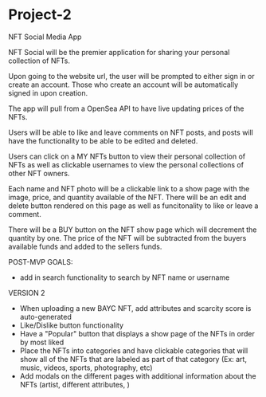 # Project-2
NFT Social Media App

NFT Social will be the premier application for sharing your personal collection of NFTs.

Upon going to the website url, the user will be prompted to either sign in or create an account. Those who create an account will be automatically signed in upon creation.

The app will pull from a OpenSea API to have live updating prices of the NFTs.

Users will be able to like and leave comments on NFT posts, and posts will have the functionality to be able to be edited and deleted.

Users can click on a MY NFTs button to view their personal collection of NFTs as well as clickable usernames to view the personal collections of other NFT owners.

Each name and NFT photo will be a clickable link to a show page with the image, price, and quantity available of the NFT. There will be an edit and delete button rendered on this page as well as funcitonality to like or leave a comment.

There will be a BUY button on the NFT show page which will decrement the quantity by one. The price of the NFT will be subtracted from the buyers available funds and added to the sellers funds.

POST-MVP GOALS:
- add in search functionality to search by NFT name or username


VERSION 2
- When uploading a new BAYC NFT, add attributes and scarcity score is auto-generated
- Like/Dislike button functionality
- Have a "Popular" button that displays a show page of the NFTs in order by most liked
- Place the NFTs into categories and have clickable categories that will show all of the NFTs that are labeled as part of that category (Ex: art, music, videos, sports, photography, etc)
- Add modals on the different pages with additional information about the NFTs (artist, different attributes, )